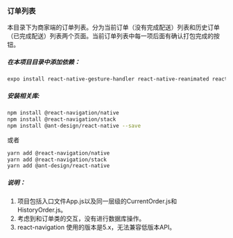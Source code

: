 ### 订单列表

本目录下为商家端的订单列表。分为当前订单（没有完成配送）列表和历史订单（已完成配送）列表两个页面。当前订单列表中每一项后面有确认打包完成的按钮。

##### 在本项目目录中添加依赖：

```bash
expo install react-native-gesture-handler react-native-reanimated react-native-screens react-native-safe-area-context @react-native-community/masked-view
```

##### 安装相关库:

```bash
npm install @react-navigation/native
npm install @react-navigation/stack
npm install @ant-design/react-native --save
```
或者

```bash
yarn add @react-navigation/native
yarn add @react-navigation/stack
yarn add @ant-design/react-native
```

##### 说明：

1. 项目包括入口文件App.js以及同一层级的CurrentOrder.js和HistoryOrder.js。
2. 考虑到和订单类的交互，没有进行数据库操作。
3. react-navigation 使用的版本是5.x，无法兼容低版本API。